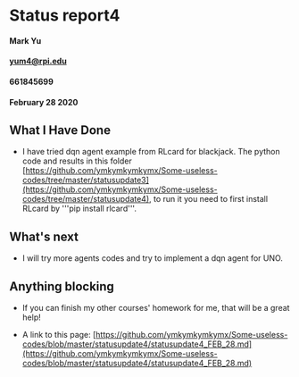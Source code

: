 # Status report4
#### Mark Yu
#### yum4@rpi.edu
#### 661845699
#### February 28 2020

## What I Have Done
* I have tried dqn agent example from RLcard for blackjack. The python code and results in this folder [https://github.com/ymkymkymkymx/Some-useless-codes/tree/master/statusupdate3](https://github.com/ymkymkymkymx/Some-useless-codes/tree/master/statusupdate4), to run it you need to first install RLcard by '''pip install rlcard'''.

## What's next
* I will try more agents codes and try to implement a dqn agent for UNO.


## Anything blocking
* If you can finish my other courses' homework for me, that will be a great help! 


* A link to this page: [https://github.com/ymkymkymkymx/Some-useless-codes/blob/master/statusupdate4/statusupdate4_FEB_28.md](https://github.com/ymkymkymkymx/Some-useless-codes/blob/master/statusupdate4/statusupdate4_FEB_28.md)